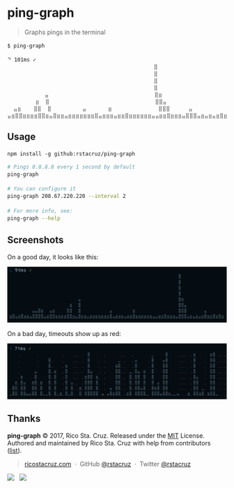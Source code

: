 # ping-graph

> Graphs pings in the terminal

```
$ ping-graph

⠙ 101ms ✓
                                               ⣿
                                               ⣿
                                               ⣿
                                               ⣿
            ⣤                                  ⣿⣶
         ⣶  ⣿                                  ⣿⣿⣤
  ⣤⣶    ⣿⣿  ⣿          ⣤       ⣶               ⣿⣿⣿      ⣤
⣤⣶⣿⣿⣶⣶⣶⣶⣿⣿⣶⣤⣿⣶⣶⣤⣶⣶⣶⣶⣶⣶⣶⣿⣤⣶⣶⣶⣤⣶⣶⣿⣶⣶⣶⣶⣶⣶⣤⣤⣶⣶⣿⣶⣶⣶⣤⣿⣿⣿⣤⣶⣤⣶⣤⣶⣿⣶⣶⣿⣶⣿⣶
```

## Usage

```
npm install -g github:rstacruz/ping-graph
```

```sh
# Pings 8.8.8.8 every 1 second by default
ping-graph

# You can configure it
ping-graph 208.67.220.220 --interval 2

# For more info, see:
ping-graph --help
```

## Screenshots

On a good day, it looks like this:

![](docs/screenshots/good.png)

On a bad day, timeouts show up as red:

![](docs/screenshots/bad.png)

## Thanks

**ping-graph** © 2017, Rico Sta. Cruz. Released under the [MIT] License.<br>
Authored and maintained by Rico Sta. Cruz with help from contributors ([list][contributors]).

> [ricostacruz.com](http://ricostacruz.com) &nbsp;&middot;&nbsp;
> GitHub [@rstacruz](https://github.com/rstacruz) &nbsp;&middot;&nbsp;
> Twitter [@rstacruz](https://twitter.com/rstacruz)

[![](https://img.shields.io/github/followers/rstacruz.svg?style=social&label=@rstacruz)](https://github.com/rstacruz) &nbsp;
[![](https://img.shields.io/twitter/follow/rstacruz.svg?style=social&label=@rstacruz)](https://twitter.com/rstacruz)

[MIT]: http://mit-license.org/
[contributors]: http://github.com/rstacruz/ping-graph/contributors
